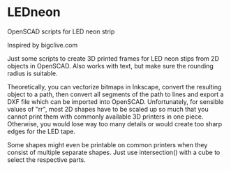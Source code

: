 # LEDneon
OpenSCAD scripts for LED neon strip

Inspired by bigclive.com

Just some scripts to create 3D printed frames for LED neon stips from 2D objects in OpenSCAD.
Also works with text, but make sure the rounding radius is suitable.

Theoretically, you can vectorize bitmaps in Inkscape, convert the resulting object to a path, then convert all segments of the path to lines and export a DXF file which can be imported into OpenSCAD. Unfortunately, for sensible values of "rr", most 2D shapes have to be scaled up so much that you cannot print them with commonly available 3D printers in one piece. Otherwise, you would lose way too many details or would create too sharp edges for the LED tape.

Some shapes might even be printable on common printers when they consist of multiple separate shapes. Just use intersection() with a cube to select the respective parts.

